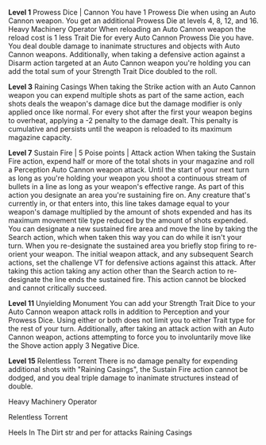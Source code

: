 **Level 1**
Prowess Dice | Cannon
	You have 1 Prowess Die when using an Auto Cannon weapon. You get an additional Prowess Die at levels 4, 8, 12, and 16.
Heavy Machinery Operator
	When reloading an Auto Cannon weapon the reload cost is 1 less Trait Die for every Auto Cannon Prowess Die you have. You deal double damage to inanimate structures and objects with Auto Cannon weapons. Additionally, when taking a defensive action against a Disarm action targeted at an Auto Cannon weapon you're holding you can add the total sum of your Strength Trait Dice doubled to the roll.

**Level 3**
Raining Casings
	When taking the Strike action with an Auto Cannon weapon you can expend multiple shots as part of the same action, each shots deals the weapon's damage dice but the damage modifier is only applied once like normal. For every shot after the first your weapon begins to overheat, applying a -2 penalty to the damage dealt. This penalty is cumulative and persists until the weapon is reloaded to its maximum magazine capacity.

**Level 7**
Sustain Fire | 5 Poise points | Attack action
	When taking the Sustain Fire action, expend half or more of the total shots in your magazine and roll a Perception Auto Cannon weapon attack. Until the start of your next turn as long as you're holding your weapon you shoot a continuous stream of bullets in a line as long as your weapon's effective range. As part of this action you designate an area you're sustaining fire on. Any creature that's currently in, or that enters into, this line takes damage equal to your weapon's damage multiplied by the amount of shots expended and has its maximum movement tile type reduced by the amount of shots expended. You can designate a new sustained fire area and move the line by taking the Search action, which when taken this way you can do while it isn't your turn. When you re-designate the sustained area you briefly stop firing to re-orient your weapon. The initial weapon attack, and any subsequent Search actions, set the challenge VT for defensive actions against this attack. After taking this action taking any action other than the Search action to re-designate the line ends the sustained fire. This action cannot be blocked and cannot critically succeed.

**Level 11**
Unyielding Monument
	You can add your Strength Trait Dice to your Auto Cannon weapon attack rolls in addition to Perception and your Prowess Dice. Using either or both does not limit you to either Trait type for the rest of your turn. Additionally, after taking an attack action with an Auto Cannon weapon, actions attempting to force you to involuntarily move like the Shove action apply 3 Negative Dice.

**Level 15**
Relentless Torrent
	There is no damage penalty for expending additional shots with "Raining Casings", the Sustain Fire action cannot be dodged, and you deal triple damage to inanimate structures instead of double.



Heavy Machinery Operator

Relentless Torrent

Heels In The Dirt
	str and per for attacks
Raining Casings